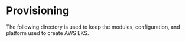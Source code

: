 # Provisioning

The following directory is used to keep the modules, configuration, and platform used to create AWS EKS.

